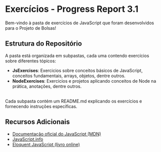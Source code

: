 # Exercícios - Progress Report 3.1

Bem-vindo à pasta de exercícios de JavaScript que foram desenvolvidos para o Projeto de Bolsas!

## Estrutura do Repositório

A pasta está organizada em subpastas, cada uma contendo exercícios sobre diferentes tópicos:

- **JsExercises**: Exercicios sobre conceitos básicos de JavaScript, conceitos fundamentais, arrays, objetos, dentre outros.
- **NodeExercises**: Exercicios e projetos aplicando conceitos de Node na prática, anotações, dentre outros.

\
Cada subpasta contém um README.md explicando os exercícios e fornecendo instruções específicas.

## Recursos Adicionais

- [Documentação oficial do JavaScript (MDN)](https://developer.mozilla.org/pt-BR/docs/Web/JavaScript)
- [JavaScript.info](https://javascript.info/)
- [Eloquent JavaScript (livro online)](https://eloquentjavascript.net/)

